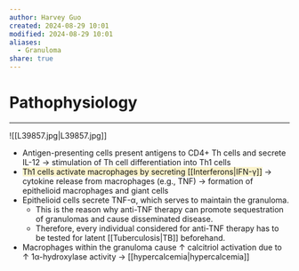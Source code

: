 ```yaml
---
author: Harvey Guo
created: 2024-08-29 10:01
modified: 2024-08-29 10:01
aliases:
  - Granuloma
share: true
---
```

# Pathophysiology
---
![[L39857.jpg|L39857.jpg]]
- Antigen-presenting cells present antigens to CD4+ Th cells and secrete IL-12 → stimulation of Th cell differentiation into Th1 cells
- <span style="background:rgba(240, 200, 0, 0.2)">Th1 cells activate macrophages by secreting [[Interferons|IFN-γ]]</span> → cytokine release from macrophages (e.g., TNF) → formation of epithelioid macrophages and giant cells
- Epithelioid cells secrete TNF-α, which serves to maintain the granuloma. 
	- This is the reason why anti-TNF therapy can promote sequestration of granulomas and cause disseminated disease.
	- Therefore, every individual considered for anti-TNF therapy has to be tested for latent [[Tuberculosis|TB]] beforehand.
- Macrophages within the granuloma cause ↑ calcitriol activation due to ↑ 1α-hydroxylase activity → [[hypercalcemia|hypercalcemia]]

